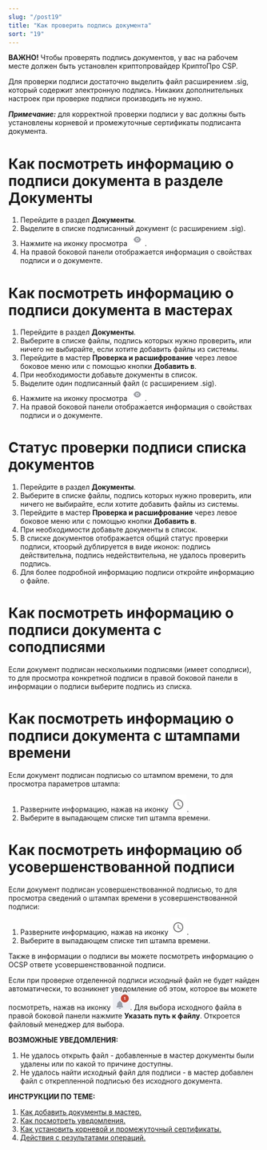 ```yaml
---
slug: "/post19"
title: "Как проверить подпись документа"
sort: "19"
---
```


**ВАЖНО!**  Чтобы проверять подпись документов, у вас на рабочем месте должен быть установлен криптопровайдер КриптоПро CSP.  

Для проверки подписи достаточно выделить файл расширением .sig, который содержит электронную подпись. Никаких дополнительных настроек при проверке подписи производить не нужно.

***Примечание:*** для корректной проверки подписи у вас должны быть установлены корневой и промежуточные сертификаты подписанта документа. 


# Как посмотреть информацию о подписи документа в разделе Документы

1. Перейдите в раздел **Документы**.
2. Выделите в списке подписанный документ (с расширением .sig).
3. Нажмите на иконку просмотра ![view-button.jpg](./images/view-button.jpg "Кнопка быстрого просмотра"). 
4. На правой боковой панели отображается информация о свойствах подписи и о документе.

# Как посмотреть информацию о подписи документа в мастерах

1. Перейдите в раздел **Документы**.
2. Выберите в списке файлы, подпись которых нужно проверить, или ничего не выбирайте, если хотите добавить файлы из системы.
3. Перейдите в мастер **Проверка и расшифрование** через левое боковое меню  или с помощью кнопки **Добавить в**.
4. При необходимости добавьте документы в список.
5. Выделите один подписанный файл (с расширением .sig).
6. Нажмите на иконку просмотра ![view-button.jpg](./images/view-button.jpg "Кнопка быстрого просмотра"). 
7. На правой боковой панели отображается информация о свойствах подписи и о документе.

# Статус проверки подписи списка документов

1. Перейдите в раздел **Документы**.
2. Выберите в списке файлы, подпись которых нужно проверить, или ничего не выбирайте, если хотите добавить файлы из системы.
3. Перейдите в мастер **Проверка и расшифрование** через левое боковое меню  или с помощью кнопки **Добавить в**.
4. При необходимости добавьте документы в список.
5. В списке документов отображается общий статус проверки подписи, ктоорый дублируется в виде иконок: подпись действительна,  подпись недействительна, не удалось проверить подпись.
6. Для более подробной информацию подписи откройте информацию о файле.

# Как посмотреть информацию о подписи документа с соподписями

Если документ подписан несколькими подписями (имеет соподписи), то для просмотра конкретной подписи в правой боковой панели в информации о подписи выберите подпись из списка.

# Как посмотреть информацию о подписи документа с штампами времени

Если документ подписан подписью со штампом времени, то для просмотра параметров штампа:
1. Разверните информацию, нажав на иконку ![tsp-button.jpg](./images/tsp-button.jpg "Информация об ответе службы штампов времени").
2. Выберите в выпадающем списке тип штампа времени.

# Как посмотреть информацию об усовершенствованной подписи

Если документ подписан усовершенствованной подписью, то для просмотра сведений о штампах времени в усовершенствованной подписи:  
1. Разверните информацию, нажав на иконку ![tsp-button.jpg](./images/tsp-button.jpg "Информация об ответе службы штампов времени").  
2. Выберите в выпадающем списке тип штампа времени.  

Также в информации о подписи вы можете посмотреть информацию о OCSP ответе усовершенствованной подписи.

Если при проверке отделенной подписи исходный файл не будет найден автоматически, то возникнет уведомление об этом, которое вы можете посмотреть, нажав на иконку ![notifications-button.jpg](./images/notifications-button.jpg "События"). Для выбора исходного файла в правой боковой панели нажмите **Указать путь к файлу**.  Откроется файловый менеджер для выбора.

**ВОЗМОЖНЫЕ УВЕДОМЛЕНИЯ:**

1. Не удалось открыть файл - добавленные в мастер документы были удалены или по какой то причине доступны.
2. Не удалось найти исходный файл для подписи - в мастер добавлен файл с открепленной подписью без исходного документа.


**ИНСТРУКЦИИ ПО ТЕМЕ:**

1. [Как добавить документы в мастер.](https://docs.cryptoarm.ru/06-v3.2-Beta/004-documents/add-docs)  
2. [Как посмотреть уведомления.](https://docs.cryptoarm.ru/06-v3.2-Beta/007-cryptoarm/notifications)  
3. [Как установить корневой и промежуточный сертификаты.](https://docs.cryptoarm.ru/06-v3.2-Beta/008-certs/import-UC-certs)  
4. [Действия с результатами операций.](https://docs.cryptoarm.ru/06-v3.2-Beta/004-documents/operations-result)  

